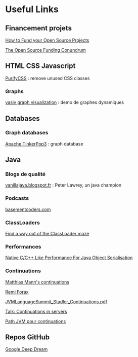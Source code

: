 # Useful Links

## Financement projets

[How to Fund your Open Source Projects](https://changelog.com/how-to-fund-your-open-source-projects/)

[The Open Source Funding Conundrum](http://www.datamation.com/open-source/the-open-source-funding-conundrum.html)

## HTML CSS Javascript

[PurifyCSS](https://github.com/purifycss/purifycss) : remove unused CSS classes

### Graphs

[yasiv graph visualization](http://www.yasiv.com/graphs#Bai/dw256A) : demo de graphes dynamiques 

## Databases

### Graph databases

[Apache TinkerPop3](http://tinkerpop.incubator.apache.org/docs/3.0.0.M9-incubating/#giraphgraphcomputer) : graph database

## Java

### Blogs de qualité

[vanillajava.blogspot.fr](http://vanillajava.blogspot.fr/) : Peter Lawrey, un java champion

### Podcasts

[basementcoders.com](http://basementcoders.com/category/podcast/page/2/)

### ClassLoaders

[Find a way out of the ClassLoader maze](http://www.javaworld.com/article/2077344/core-java/find-a-way-out-of-the-classloader-maze.html)

### Performances

[Native C/C++ Like Performance For Java Object Serialisation](http://mechanical-sympathy.blogspot.jp/2012/07/native-cc-like-performance-for-java.html)

### Continuations

[Matthias Mann's continuations](http://www.matthiasmann.de/content/view/24/26/)

[Remi Forax](https://community.oracle.com/blogs/forax/2009/11/19/holy-crap-jvm-has-coroutinecontinuationfiber-etc)

[JVMLanguageSummit_Stadler_Continuations.pdf](http://wiki.jvmlangsummit.com/images/2/2b/JVMLanguageSummit_Stadler_Continuations.pdf)

[Talk: Continuations in servers](http://hiroshiyamauchi.blogspot.fr/2012/10/talk-continuations-in-servers.html)

[Path JVM pour continuations](http://hg.openjdk.java.net/mlvm/mlvm/jdk/rev/568ebe7237f1)

## Repos GitHub

[Google Deep Dream](https://github.com/google/deepdream)

